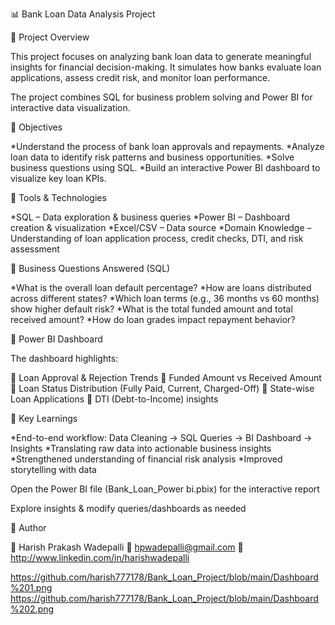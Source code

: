 📊 Bank Loan Data Analysis Project

🔹 Project Overview

This project focuses on analyzing bank loan data to generate meaningful insights for financial decision-making. It simulates how banks evaluate loan applications, assess credit risk, and monitor loan performance.

The project combines SQL for business problem solving and Power BI for interactive data visualization.

🔹 Objectives

*Understand the process of bank loan approvals and repayments.
*Analyze loan data to identify risk patterns and business opportunities.
*Solve business questions using SQL.
*Build an interactive Power BI dashboard to visualize key loan KPIs.

🔹 Tools & Technologies

*SQL – Data exploration & business queries
*Power BI – Dashboard creation & visualization
*Excel/CSV – Data source
*Domain Knowledge – Understanding of loan application process, credit checks, DTI, and risk assessment

🔹 Business Questions Answered (SQL)

*What is the overall loan default percentage?
*How are loans distributed across different states?
*Which loan terms (e.g., 36 months vs 60 months) show higher default risk?
*What is the total funded amount and total received amount?
*How do loan grades impact repayment behavior?

🔹 Power BI Dashboard

The dashboard highlights:

📌 Loan Approval & Rejection Trends
📌 Funded Amount vs Received Amount
📌 Loan Status Distribution (Fully Paid, Current, Charged-Off)
📌 State-wise Loan Applications
📌 DTI (Debt-to-Income) insights



🔹 Key Learnings

*End-to-end workflow: Data Cleaning → SQL Queries → BI Dashboard → Insights
*Translating raw data into actionable business insights
*Strengthened understanding of financial risk analysis
*Improved storytelling with data



Open the Power BI file (Bank_Loan_Power bi.pbix) for the interactive report

Explore insights & modify queries/dashboards as needed


🔹 Author

👤 Harish Prakash Wadepalli
📧 hpwadepalli@gmail.com
💼 http://www.linkedin.com/in/harishwadepalli

https://github.com/harish777178/Bank_Loan_Project/blob/main/Dashboard%201.png
https://github.com/harish777178/Bank_Loan_Project/blob/main/Dashboard%202.png


